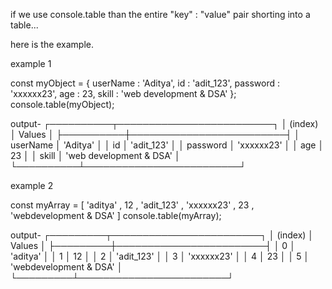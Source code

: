 if we use console.table than the entire "key" : "value" pair shorting into a table...

here is the example.

example 1

const myObject = {
    userName : 'Aditya',
    id : 'adit_123',
    password : 'xxxxxx23',
    age : 23,
    skill : 'web development & DSA'
};
console.table(myObject);

output-
┌──────────┬─────────────────────────┐
│ (index)  │ Values                  │
├──────────┼─────────────────────────┤
│ userName │ 'Aditya'                │
│ id       │ 'adit_123'              │
│ password │ 'xxxxxx23'              │
│ age      │ 23                      │
│ skill    │ 'web development & DSA' │
└──────────┴─────────────────────────┘

example 2

const myArray = [
   'aditya' , 12 , 'adit_123' , 'xxxxxx23' , 23 , 'webdevelopment & DSA'
]
console.table(myArray);

output-
┌─────────┬────────────────────────┐
│ (index) │ Values                 │
├─────────┼────────────────────────┤
│ 0       │ 'aditya'               │
│ 1       │ 12                     │
│ 2       │ 'adit_123'             │
│ 3       │ 'xxxxxx23'             │
│ 4       │ 23                     │
│ 5       │ 'webdevelopment & DSA' │
└─────────┴────────────────────────┘


